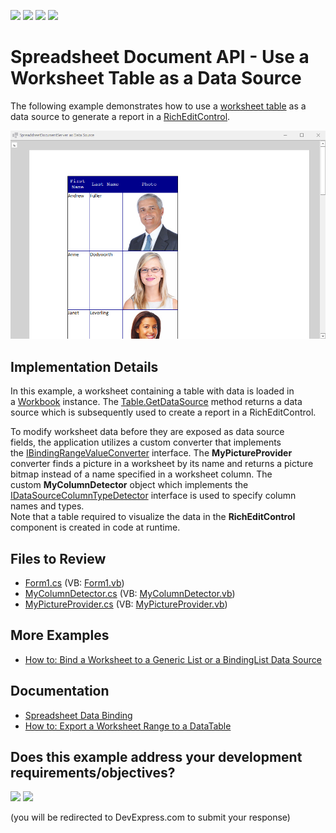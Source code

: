 <!-- default badges list -->
![](https://img.shields.io/endpoint?url=https://codecentral.devexpress.com/api/v1/VersionRange/128612997/24.2.1%2B)
[![](https://img.shields.io/badge/Open_in_DevExpress_Support_Center-FF7200?style=flat-square&logo=DevExpress&logoColor=white)](https://supportcenter.devexpress.com/ticket/details/T830622)
[![](https://img.shields.io/badge/📖_How_to_use_DevExpress_Examples-e9f6fc?style=flat-square)](https://docs.devexpress.com/GeneralInformation/403183)
[![](https://img.shields.io/badge/💬_Leave_Feedback-feecdd?style=flat-square)](#does-this-example-address-your-development-requirementsobjectives)
<!-- default badges end -->
# Spreadsheet Document API - Use a Worksheet Table as a Data Source

The following example demonstrates how to use a [worksheet table](https://docs.devexpress.com/OfficeFileAPI/DevExpress.Spreadsheet.Table) as a data source to generate a report in a [RichEditControl](https://docs.devexpress.com/WindowsForms/DevExpress.XtraRichEdit.RichEditControl).

![](./media/f799c6c5-4065-11e7-80c0-00155d624807.png)

## Implementation Details

In this example, a worksheet containing a table with data is loaded in a [Workbook](https://docs.devexpress.com/OfficeFileAPI/DevExpress.Spreadsheet.Workbook) instance. The [Table.GetDataSource](https://docs.devexpress.com/OfficeFileAPI/devexpress.spreadsheet.table.getdatasource.overloads) method returns a data source which is subsequently used to create a report in a RichEditControl.

To modify worksheet data before they are exposed as data source fields, the application utilizes a custom converter that implements the [IBindingRangeValueConverter](https://docs.devexpress.com/OfficeFileAPI/DevExpress.Spreadsheet.IBindingRangeValueConverter) interface. The **MyPictureProvider** converter finds a picture in a worksheet by its name and returns a picture bitmap instead of a name specified in a worksheet column.
The custom **MyColumnDetector** object which implements the [IDataSourceColumnTypeDetector](https://docs.devexpress.com/OfficeFileAPI/DevExpress.Spreadsheet.IDataSourceColumnTypeDetector) interface is used to specify column names and types.  
Note that a table required to visualize the data in the **RichEditControl** component is created in code at runtime.

## Files to Review

* [Form1.cs](./CS/SpreadsheetDocumentServerAsDataSourceExample/Form1.cs) (VB: [Form1.vb](./VB/SpreadsheetDocumentServerAsDataSourceExample/Form1.vb))
* [MyColumnDetector.cs](./CS/SpreadsheetDocumentServerAsDataSourceExample/MyColumnDetector.cs) (VB: [MyColumnDetector.vb](./VB/SpreadsheetDocumentServerAsDataSourceExample/MyColumnDetector.vb))
* [MyPictureProvider.cs](./CS/SpreadsheetDocumentServerAsDataSourceExample/MyPictureProvider.cs) (VB: [MyPictureProvider.vb](./VB/SpreadsheetDocumentServerAsDataSourceExample/MyPictureProvider.vb))

## More Examples

* [How to: Bind a Worksheet to a Generic List or a BindingList Data Source](https://github.com/DevExpress-Examples/how-to-bind-a-worksheet-to-a-generic-list-or-a-bindinglist-data-source)

## Documentation

* [Spreadsheet Data Binding](https://docs.devexpress.com/OfficeFileAPI/118785/spreadsheet-document-api/data-binding)
* [How to: Export a Worksheet Range to a DataTable](https://docs.devexpress.com/OfficeFileAPI/118161/spreadsheet-document-api/examples/data-import-and-export/how-to-export-a-worksheet-range-to-a-data-table)
<!-- feedback -->
## Does this example address your development requirements/objectives?

[<img src="https://www.devexpress.com/support/examples/i/yes-button.svg"/>](https://www.devexpress.com/support/examples/survey.xml?utm_source=github&utm_campaign=spreadsheet-document-api-use-worksheet-table-as-data-source&~~~was_helpful=yes) [<img src="https://www.devexpress.com/support/examples/i/no-button.svg"/>](https://www.devexpress.com/support/examples/survey.xml?utm_source=github&utm_campaign=spreadsheet-document-api-use-worksheet-table-as-data-source&~~~was_helpful=no)

(you will be redirected to DevExpress.com to submit your response)
<!-- feedback end -->
